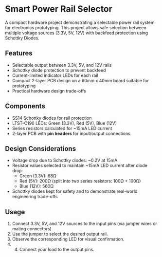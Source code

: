 # Smart Power Rail Selector

A compact hardware project demonstrating a selectable power rail system for electronics prototyping. This project allows safe selection between multiple voltage sources (3.3V, 5V, 12V) with backfeed protection using Schottky Diodes.
## Features
- Selectable output between 3.3V, 5V, and 12V rails
- Schottky diode protection to prevent backfeed
- Current-limited indicator LEDs for each rail
- Compact 2-layer PCB design on a 60mm x 40mm board suitable for prototyping 
- Practical hardware design trade-offs
## Components
- SS14 Schottky diodes for rail protection
- LTST-C190 LEDs: Green (3.3V), Red (5V), Blue (12V)
- Series resistors calculated for ~15mA LED current
- 2-layer PCB with **pin headers** for input/output connections
## Design Considerations
- Voltage drop due to Schottky diodes: ~0.2V at 15mA
- Resistor values selected to maintain ~15mA LED current after diode drop:
  - Green (3.3V): 68Ω
  - Red (5V): 200Ω (split into two series resistors: 100Ω + 100Ω)
  - Blue (12V): 560Ω
- Schottky diodes kept for safety and to demonstrate real-world engineering trade-offs
## Usage
1. Connect 3.3V, 5V, and 12V sources to the input pins (via jumper wires or mating connectors).
2. Use the jumper to select the desired output rail.
3. Observe the corresponding LED for visual confirmation.
4. 4. Connect your load to the output pins.
